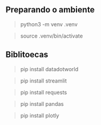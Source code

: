 ## Preparando o ambiente

> python3 -m venv .venv

> source .venv/bin/activate

## Biblitoecas

> pip install datadotworld

> pip install streamlit

> pip install requests

> pip install pandas

> pip install plotly